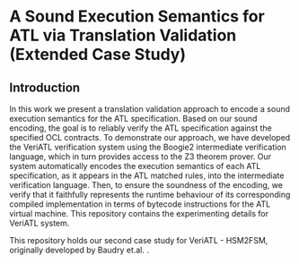 A Sound Execution Semantics for ATL via Translation Validation (Extended Case Study)
=======

Introduction
------
In this work we present a translation validation approach to encode a sound execution semantics for the ATL specification. Based on our sound encoding, the goal is to reliably verify the ATL specification against the specified OCL contracts. To demonstrate our approach, we have developed the VeriATL verification system using the Boogie2 intermediate verification language, which in turn provides access to the Z3 theorem prover. Our system automatically encodes the execution semantics of each ATL specification, as it appears in the ATL matched rules, into the intermediate verification language. Then, to ensure the soundness of the encoding, we verify that it faithfully represents the runtime behaviour of its corresponding compiled implementation in terms of bytecode instructions for the ATL virtual machine. This repository contains the experimenting details for VeriATL system.

This repository holds our second case study for VeriATL - HSM2FSM, originally developed by Baudry et.al. .
